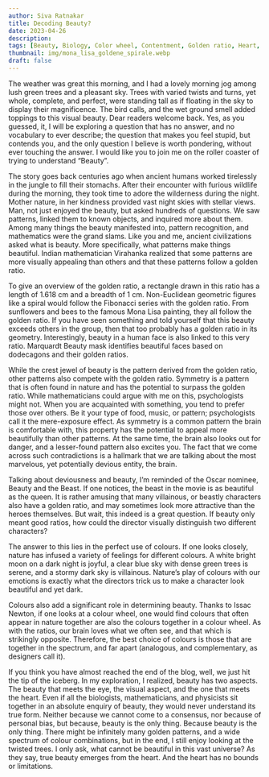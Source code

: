 ```yaml
---
author: Siva Ratnakar
title: Decoding Beauty?
date: 2023-04-26
description: 
tags: [Beauty, Biology, Color wheel, Contentment, Golden ratio, Heart, Mathematics, Mona lisa, Nature, Science]
thumbnail: img/mona_lisa_goldene_spirale.webp
draft: false
---
```


The weather was great this morning, and I had a lovely morning jog among lush green trees and a pleasant sky. Trees with varied twists and turns, yet whole, complete, and perfect, were standing tall as if floating in the sky to display their magnificence. The bird calls, and the wet ground smell added toppings to this visual beauty. Dear readers welcome back. Yes, as you guessed, it, I will be exploring a question that has no answer, and no vocabulary to ever describe; the question that makes you feel stupid, but contends you, and the only question I believe is worth pondering, without ever touching the answer. I would like you to join me on the roller coaster of trying to understand “Beauty”.

The story goes back centuries ago when ancient humans worked tirelessly in the jungle to fill their stomachs. After their encounter with furious wildlife during the morning, they took time to adore the wilderness during the night. Mother nature, in her kindness provided vast night skies with stellar views. Man, not just enjoyed the beauty, but asked hundreds of questions. We saw patterns, linked them to known objects, and inquired more about them. Among many things the beauty manifested into, pattern recognition, and mathematics were the grand slams. Like you and me, ancient civilizations asked what is beauty. More specifically, what patterns make things beautiful. Indian mathematician Virahanka realized that some patterns are more visually appealing than others and that these patterns follow a golden ratio.

To give an overview of the golden ratio, a rectangle drawn in this ratio has a length of 1.618 cm and a breadth of 1 cm. Non-Euclidean geometric figures like a spiral would follow the Fibonacci series with the golden ratio. From sunflowers and bees to the famous Mona Lisa painting, they all follow the golden ratio. If you have seen something and told yourself that this beauty exceeds others in the group, then that too probably has a golden ratio in its geometry. Interestingly, beauty in a human face is also linked to this very ratio. Marquardt Beauty mask identifies beautiful faces based on dodecagons and their golden ratios.

While the crest jewel of beauty is the pattern derived from the golden ratio, other patterns also compete with the golden ratio. Symmetry is a pattern that is often found in nature and has the potential to surpass the golden ratio. While mathematicians could argue with me on this, psychologists might not. When you are acquainted with something, you tend to prefer those over others. Be it your type of food, music, or pattern; psychologists call it the mere-exposure effect. As symmetry is a common pattern the brain is comfortable with, this property has the potential to appeal more beautifully than other patterns. At the same time, the brain also looks out for danger, and a lesser-found pattern also excites you. The fact that we come across such contradictions is a hallmark that we are talking about the most marvelous, yet potentially devious entity, the brain.

Talking about deviousness and beauty, I’m reminded of the Oscar nominee, Beauty and the Beast. If one notices, the beast in the movie is as beautiful as the queen. It is rather amusing that many villainous, or beastly characters also have a golden ratio, and may sometimes look more attractive than the heroes themselves. But wait, this indeed is a great question. If beauty only meant good ratios, how could the director visually distinguish two different characters?

The answer to this lies in the perfect use of colours. If one looks closely, nature has infused a variety of feelings for different colours. A white bright moon on a dark night is joyful, a clear blue sky with dense green trees is serene, and a stormy dark sky is villainous. Nature’s play of colours with our emotions is exactly what the directors trick us to make a character look beautiful and yet dark.

Colours also add a significant role in determining beauty. Thanks to Issac Newton, if one looks at a colour wheel, one would find colours that often appear in nature together are also the colours together in a colour wheel. As with the ratios, our brain loves what we often see, and that which is strikingly opposite. Therefore, the best choice of colours is those that are together in the spectrum, and far apart (analogous, and complementary, as designers call it).

If you think you have almost reached the end of the blog, well, we just hit the tip of the iceberg. In my exploration, I realized, beauty has two aspects. The beauty that meets the eye, the visual aspect, and the one that meets the heart. Even if all the biologists, mathematicians, and physicists sit together in an absolute enquiry of beauty, they would never understand its true form. Neither because we cannot come to a consensus, nor because of personal bias, but because, beauty is the only thing. Because beauty is the only thing. There might be infinitely many golden patterns, and a wide spectrum of colour combinations, but in the end, I still enjoy looking at the twisted trees. I only ask, what cannot be beautiful in this vast universe? As they say, true beauty emerges from the heart. And the heart has no bounds or limitations.